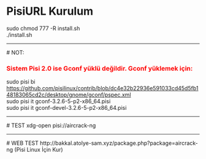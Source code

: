 # PisiURL Kurulum
sudo chmod 777 -R install.sh<br>
./install.sh
<hr>
# NOT:
<h3><font color="red">Sistem Pisi 2.0 ise Gconf yüklü değildir. Gconf yüklemek için:</font></h3>

sudo pisi bi https://github.com/pisilinux/contrib/blob/dc4e32b22936e591033cd45d5fb148183065cd2c/desktop/gnome/gconf/pspec.xml<br>
sudo pisi it gconf-3.2.6-5-p2-x86_64.pisi<br>
sudo pisi it gconf-devel-3.2.6-5-p2-x86_64.pisi<br>
<hr>
# TEST
xdg-open pisi://aircrack-ng
<hr>
# WEB TEST
http://bakkal.atolye-sam.xyz/package.php?package=aircrack-ng (Pisi Linux İçin Kur)
